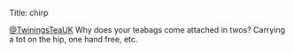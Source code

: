 Title: chirp

<a href="http://twitter.com/TwiningsTeaUK">@TwiningsTeaUK</a> Why does your teabags come attached in twos? Carrying a tot on the hip, one hand free, etc.
